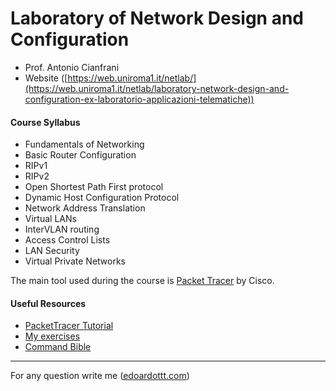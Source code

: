 # Laboratory of Network Design and Configuration

- Prof. Antonio Cianfrani
- Website ([https://web.uniroma1.it/netlab/](https://web.uniroma1.it/netlab/laboratory-network-design-and-configuration-ex-laboratorio-applicazioni-telematiche))

#### Course Syllabus

- Fundamentals of Networking
- Basic Router Configuration
- RIPv1
- RIPv2
- Open Shortest Path First protocol
- Dynamic Host Configuration Protocol
- Network Address Translation
- Virtual LANs
- InterVLAN routing
- Access Control Lists
- LAN Security
- Virtual Private Networks

The main tool used during the course is [Packet Tracer](https://www.netacad.com/courses/packet-tracer) by Cisco.

#### Useful Resources

- [PacketTracer Tutorial](https://www.youtube.com/watch?v=VqMeJ-WH4E0)
- [My exercises](https://github.com/edoardottt/MSc-CyberSecurity-Sapienza/tree/main/Laboratory-of-Network-Design-and-Configuration/exercises)
- [Command Bible](https://github.com/edoardottt/MSc-CyberSecurity-Sapienza/blob/main/Laboratory-of-Network-Design-and-Configuration/Bible.md)

---------

For any question write me ([edoardottt.com](https://edoardottt.com/))
